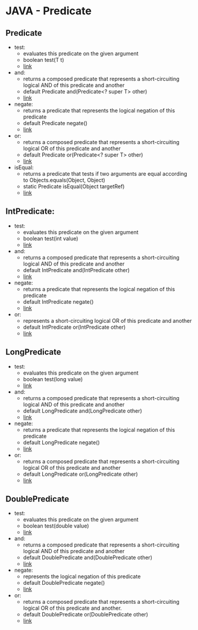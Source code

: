 # JAVA - Predicate
## Predicate
 * test: 
   * evaluates this predicate on the given argument
   * boolean test(T t)
   *  [link](https://github.com/HunorVadaszPerhat/java-predicate/tree/main/predicate/predicate_test)
 * and:
   * returns a composed predicate that represents a short-circuiting logical AND of this predicate and another
   * default Predicate<T> and(Predicate<? super T> other)
   *  [link](https://github.com/HunorVadaszPerhat/java-predicate/tree/main/predicate/predicate_and)
 * negate:
   * returns a predicate that represents the logical negation of this predicate
   * default Predicate<T> negate()
   *  [link](https://github.com/HunorVadaszPerhat/java-predicate/tree/main/predicate/predicate_negate)
 * or: 
   * returns a composed predicate that represents a short-circuiting logical OR of this predicate and another
   * default Predicate<T> or(Predicate<? super T> other)
   *  [link](https://github.com/HunorVadaszPerhat/java-predicate/tree/main/predicate/predicate_or)
 * isEqual:
   * returns a predicate that tests if two arguments are equal according to Objects.equals(Object, Object)
   * static <T> Predicate<T> isEqual(Object targetRef)
   *  [link](https://github.com/HunorVadaszPerhat/java-predicate/tree/main/predicate/predicate_isequal)
 
## IntPredicate:
 * test: 
   * evaluates this predicate on the given argument
   * boolean test(int value)
   *  [link](https://github.com/HunorVadaszPerhat/java-predicate/tree/main/long_predicate/long_predicate_test)
 * and:
   * returns a composed predicate that represents a short-circuiting logical AND of this predicate and another
   * default IntPredicate and(IntPredicate other)
   *  [link](https://github.com/HunorVadaszPerhat/java-predicate/tree/main/long_predicate/long_predicate_and)
 * negate:
   * returns a predicate that represents the logical negation of this predicate
   * default IntPredicate negate()
   *  [link](https://github.com/HunorVadaszPerhat/java-predicate/tree/main/int_predicate/int_predicate_negate)
 * or:
   * represents a short-circuiting logical OR of this predicate and another
   * default IntPredicate or(IntPredicate other)
   *  [link](https://github.com/HunorVadaszPerhat/java-predicate/tree/main/int_predicate/int_predicate_or)

## LongPredicate
 * test:
   * evaluates this predicate on the given argument
   * boolean test(long value)
   *  [link](https://github.com/HunorVadaszPerhat/java-predicate/tree/main/long_predicate/long_predicate_test)
  * and:
    * returns a composed predicate that represents a short-circuiting logical AND of this predicate and another
    * default LongPredicate and(LongPredicate other)
    *  [link](https://github.com/HunorVadaszPerhat/java-predicate/tree/main/long_predicate/long_predicate_and)
 * negate:
   * returns a predicate that represents the logical negation of this predicate
   * default LongPredicate negate()
   *  [link](https://github.com/HunorVadaszPerhat/java-predicate/tree/main/long_predicate/long_predicate_negate)
 * or:
   * returns a composed predicate that represents a short-circuiting logical OR of this predicate and another
   * default LongPredicate or(LongPredicate other)
   *  [link](https://github.com/HunorVadaszPerhat/java-predicate/tree/main/int_predicate/int_predicate_or)

## DoublePredicate
 * test:
   * evaluates this predicate on the given argument
   * boolean test(double value)
   *  [link](https://github.com/HunorVadaszPerhat/java-predicate/tree/main/double_predicate/double_predicate_test)
 * and:
   * returns a composed predicate that represents a short-circuiting logical AND of this predicate and another
   * default DoublePredicate and(DoublePredicate other)
   *  [link](https://github.com/HunorVadaszPerhat/java-predicate/tree/main/double_predicate/double_predicate_and)
 * negate:
   * represents the logical negation of this predicate
   * default DoublePredicate negate()
   *  [link](https://github.com/HunorVadaszPerhat/java-predicate/tree/main/double_predicate/double_predicate_negate)
 * or:
   * returns a composed predicate that represents a short-circuiting logical OR of this predicate and another.
   * default DoublePredicate or(DoublePredicate other)
   *  [link](https://github.com/HunorVadaszPerhat/java-predicate/tree/main/double_predicate/double_predicate_or)
